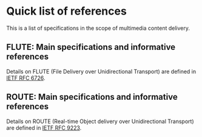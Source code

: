 # Quick list of references
This is a list of specifications in the scope of multimedia content delivery.
## FLUTE: Main specifications and informative references
Details on FLUTE (File Delivery over Unidirectional Transport) are defined in [IETF RFC 6726](https://datatracker.ietf.org/doc/rfc6726/).

## ROUTE: Main specifications and informative references
Details on ROUTE (Real-time Object delivery over Unidirectional Transport) are defined in [IETF RFC 9223](https://datatracker.ietf.org/doc/rfc9223/).
